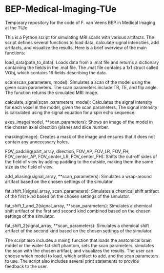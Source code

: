 # BEP-Medical-Imaging-TUe
Temporary repository for the code of F. van Veens BEP in Medical Imaging at the TU/e

This is a Python script for simulating MRI scans with various artifacts. The script defines several functions to load data, calculate signal intensities, add artifacts, and visualize the results. Here is a brief overview of the main functions:

load_data(path_to_data): Loads data from a .mat file and returns a dictionary containing the fields in the .mat file. The .mat file contains a 1x1 struct called VObj, which contains 16 fields describing the data.

scan(scan_parameters, model): Simulates a scan of the model using the given scan parameters. The scan parameters include TR, TE, and flip angle. The function returns the simulated MRI image.

calculate_signal(scan_parameters, model): Calculates the signal intensity for each voxel in the model, given the scan parameters. The signal intensity is calculated using the signal equation for a spin echo sequence.

axes_image(model, **scan_parameters): Shows an image of the model in the chosen axial direction (plane) and slice number.

masking(image): Creates a mask of the image and ensures that it does not contain any unnecessary holes.

FOV_padding(part_array, direction, FOV_AP, FOV_LR, FOV_FH, FOV_center_AP, FOV_center_LR, FOV_center_FH): Shifts the cut-off sides of the field of view by adding padding to the outside, making them the same size as the field of view.

add_aliasing(signal_array, **scan_parameters): Simulates a wrap-around artifact based on the chosen settings of the simulator.

fat_shift_1(signal_array, scan_parameters): Simulates a chemical shift artifact of the first kind based on the chosen settings of the simulator.

fat_shift_1_and_2(signal_array, **scan_parameters): Simulates a chemical shift artifact of the first and second kind combined based on the chosen settings of the simulator.

fat_shift_2(signal_array, **scan_parameters): Simulates a chemical shift artifact of the second kind based on the chosen settings of the simulator.

The script also includes a main() function that loads the anatomical brain model or the water-fat shift phantom, sets the scan parameters, simulates the scan with the chosen artifact, and visualizes the results. The user can choose which model to load, which artifact to add, and the scan parameters to use. The script also includes several print statements to provide feedback to the user.
